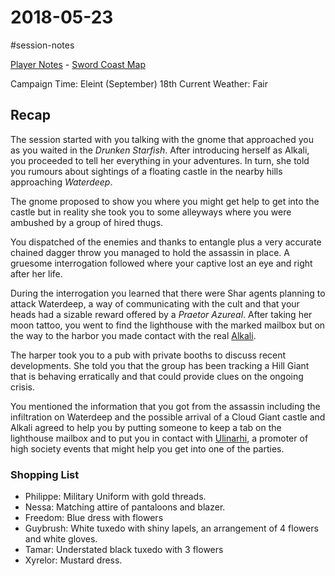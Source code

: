 # 2018-05-23

\#session-notes 

[Player Notes](https://docs.google.com/document/d/1flIOt9zdcujPfELxJ2z20Bst9zLwX4JnkvmETBPIbRU/edit#heading=h.qklgz8xzl35d) - [Sword Coast Map](https://cdn.discordapp.com/attachments/780951050278010910/799399197442965604/skt03-thenorth.jpg)

Campaign Time: Eleint (September) 18th
Current Weather: Fair

## Recap

The session started with you talking with the gnome that approached you as you waited in the *Drunken Starfish*. After introducing herself as Alkali, you proceeded to tell her everything in your adventures. In turn, she told you rumours about sightings of a floating castle in the nearby hills approaching *Waterdeep*.

The gnome proposed to show you where you might get help to get into the castle but in reality she took you to some alleyways where you were ambushed by a group of hired thugs.

You dispatched of the enemies and thanks to entangle plus a very accurate chained dagger throw you managed to hold the assassin in place. A gruesome interrogation followed where your captive lost an eye and right after her life.

During the interrogation you learned that there were Shar agents planning to attack Waterdeep, a way of communicating with the cult and that your heads had a sizable reward offered by a *Praetor Azureal*. After taking her moon tattoo, you went to find the lighthouse with the marked mailbox but on the way to the harbor you made contact with the real [Alkali](..\NPC\Alkali.md).

The harper took you to a pub with private booths to discuss recent developments. She told you that the group has been tracking a Hill Giant that is behaving erratically and that could provide clues on the ongoing crisis.

You mentioned the information that you got from the assassin including the infiltration on Waterdeep and the possible arrival of a Cloud Giant castle and Alkali agreed to help you by putting someone to keep a tab on the lighthouse mailbox and to put you in contact with [Ulinarhi](..\NPC\Ulinarhi.md), a promoter of high society events that might help you get into one of the parties.

### Shopping List

* Philippe: Military Uniform with gold threads.
* Nessa: Matching attire of pantaloons and blazer.
* Freedom: Blue dress with flowers
* Guybrush: White tuxedo with shiny lapels, an arrangement of 4 flowers and white gloves.
* Tamar: Understated black tuxedo with 3 flowers
* Xyrelor: Mustard dress.

